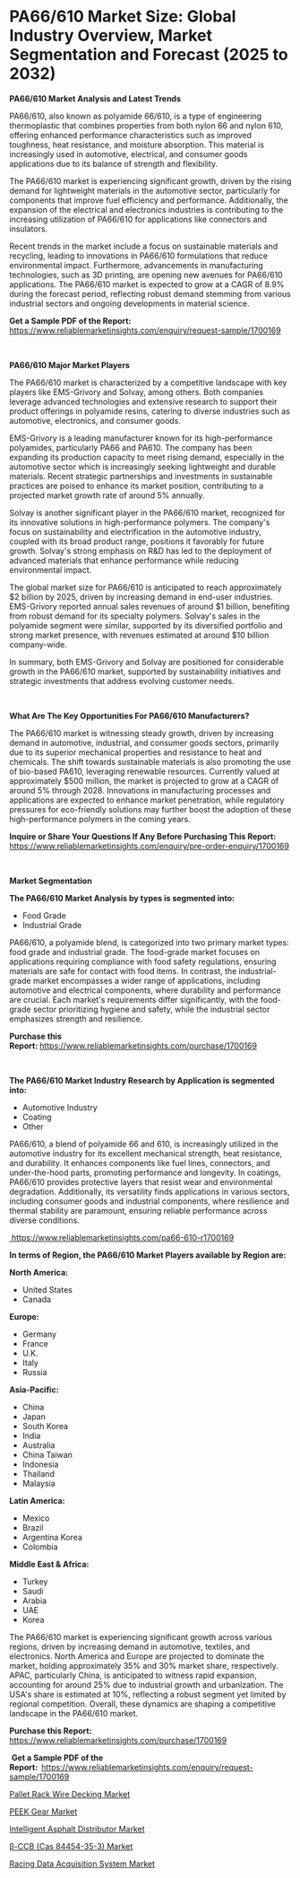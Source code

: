 <p><h1>PA66/610 Market Size: Global Industry Overview, Market Segmentation and Forecast (2025 to 2032)</h1></p><p><strong>PA66/610 Market Analysis and Latest Trends</strong></p>
<p><p>PA66/610, also known as polyamide 66/610, is a type of engineering thermoplastic that combines properties from both nylon 66 and nylon 610, offering enhanced performance characteristics such as improved toughness, heat resistance, and moisture absorption. This material is increasingly used in automotive, electrical, and consumer goods applications due to its balance of strength and flexibility.</p><p>The PA66/610 market is experiencing significant growth, driven by the rising demand for lightweight materials in the automotive sector, particularly for components that improve fuel efficiency and performance. Additionally, the expansion of the electrical and electronics industries is contributing to the increasing utilization of PA66/610 for applications like connectors and insulators.</p><p>Recent trends in the market include a focus on sustainable materials and recycling, leading to innovations in PA66/610 formulations that reduce environmental impact. Furthermore, advancements in manufacturing technologies, such as 3D printing, are opening new avenues for PA66/610 applications. The PA66/610 market is expected to grow at a CAGR of 8.9% during the forecast period, reflecting robust demand stemming from various industrial sectors and ongoing developments in material science.</p></p>
<p><strong>Get a Sample PDF of the Report:&nbsp;</strong> <a href="https://www.reliablemarketinsights.com/enquiry/request-sample/1700169?utm_campaign=3571&utm_medium=2&utm_source=Github&utm_content=ia&utm_term=27032025&utm_id=pa66610">https://www.reliablemarketinsights.com/enquiry/request-sample/1700169</a></p>
<p>&nbsp;</p>
<p><strong>PA66/610 Major Market Players</strong></p>
<p><p>The PA66/610 market is characterized by a competitive landscape with key players like EMS-Grivory and Solvay, among others. Both companies leverage advanced technologies and extensive research to support their product offerings in polyamide resins, catering to diverse industries such as automotive, electronics, and consumer goods.</p><p>EMS-Grivory is a leading manufacturer known for its high-performance polyamides, particularly PA66 and PA610. The company has been expanding its production capacity to meet rising demand, especially in the automotive sector which is increasingly seeking lightweight and durable materials. Recent strategic partnerships and investments in sustainable practices are poised to enhance its market position, contributing to a projected market growth rate of around 5% annually.</p><p>Solvay is another significant player in the PA66/610 market, recognized for its innovative solutions in high-performance polymers. The company's focus on sustainability and electrification in the automotive industry, coupled with its broad product range, positions it favorably for future growth. Solvay's strong emphasis on R&D has led to the deployment of advanced materials that enhance performance while reducing environmental impact.</p><p>The global market size for PA66/610 is anticipated to reach approximately $2 billion by 2025, driven by increasing demand in end-user industries. EMS-Grivory reported annual sales revenues of around $1 billion, benefiting from robust demand for its specialty polymers. Solvay's sales in the polyamide segment were similar, supported by its diversified portfolio and strong market presence, with revenues estimated at around $10 billion company-wide.</p><p>In summary, both EMS-Grivory and Solvay are positioned for considerable growth in the PA66/610 market, supported by sustainability initiatives and strategic investments that address evolving customer needs.</p></p>
<p>&nbsp;</p>
<p><strong>What Are The Key Opportunities For PA66/610 Manufacturers?</strong></p>
<p><p>The PA66/610 market is witnessing steady growth, driven by increasing demand in automotive, industrial, and consumer goods sectors, primarily due to its superior mechanical properties and resistance to heat and chemicals. The shift towards sustainable materials is also promoting the use of bio-based PA610, leveraging renewable resources. Currently valued at approximately $500 million, the market is projected to grow at a CAGR of around 5% through 2028. Innovations in manufacturing processes and applications are expected to enhance market penetration, while regulatory pressures for eco-friendly solutions may further boost the adoption of these high-performance polymers in the coming years.</p></p>
<p><strong>Inquire or Share Your Questions If Any Before Purchasing This Report:</strong> <a href="https://www.reliablemarketinsights.com/enquiry/pre-order-enquiry/1700169?utm_campaign=3571&utm_medium=2&utm_source=Github&utm_content=ia&utm_term=27032025&utm_id=pa66610">https://www.reliablemarketinsights.com/enquiry/pre-order-enquiry/1700169</a></p>
<p>&nbsp;</p>
<p><strong>Market Segmentation</strong></p>
<p><strong>The PA66/610 Market Analysis by types is segmented into:</strong></p>
<p><ul><li>Food Grade</li><li>Industrial Grade</li></ul></p>
<p><p>PA66/610, a polyamide blend, is categorized into two primary market types: food grade and industrial grade. The food-grade market focuses on applications requiring compliance with food safety regulations, ensuring materials are safe for contact with food items. In contrast, the industrial-grade market encompasses a wider range of applications, including automotive and electrical components, where durability and performance are crucial. Each market's requirements differ significantly, with the food-grade sector prioritizing hygiene and safety, while the industrial sector emphasizes strength and resilience.</p></p>
<p><strong>Purchase this Report:&nbsp;</strong><a href="https://www.reliablemarketinsights.com/purchase/1700169?utm_campaign=3571&utm_medium=2&utm_source=Github&utm_content=ia&utm_term=27032025&utm_id=pa66610">https://www.reliablemarketinsights.com/purchase/1700169</a></p>
<p>&nbsp;</p>
<p><strong>The PA66/610 Market Industry Research by Application is segmented into:</strong></p>
<p><ul><li>Automotive Industry</li><li>Coating</li><li>Other</li></ul></p>
<p><p>PA66/610, a blend of polyamide 66 and 610, is increasingly utilized in the automotive industry for its excellent mechanical strength, heat resistance, and durability. It enhances components like fuel lines, connectors, and under-the-hood parts, promoting performance and longevity. In coatings, PA66/610 provides protective layers that resist wear and environmental degradation. Additionally, its versatility finds applications in various sectors, including consumer goods and industrial components, where resilience and thermal stability are paramount, ensuring reliable performance across diverse conditions.</p></p>
<p><a href="https://www.reliablemarketinsights.com/pa66-610-r1700169?utm_campaign=3571&utm_medium=2&utm_source=Github&utm_content=ia&utm_term=27032025&utm_id=pa66610">&nbsp;https://www.reliablemarketinsights.com/pa66-610-r1700169</a></p>
<p><strong>In terms of Region, the PA66/610 Market Players available by Region are:</strong></p>
<p>
    <p> <strong> North America: </strong>
        <ul>
            <li>United States</li>
            <li>Canada</li>
        </ul>
        </p> 
    <p> <strong> Europe: </strong>
        <ul>
            <li>Germany</li>
            <li>France</li>
            <li>U.K.</li>
            <li>Italy</li>
            <li>Russia</li>
        </ul>
        </p> 
    <p> <strong> Asia-Pacific: </strong>
        <ul>
            <li>China</li>
            <li>Japan</li>
            <li>South Korea</li>
            <li>India</li>
            <li>Australia</li>
            <li>China Taiwan</li>
            <li>Indonesia</li>
            <li>Thailand</li>
            <li>Malaysia</li>
        </ul>
        </p> 
    <p> <strong> Latin America: </strong>
        <ul>
            <li>Mexico</li>
            <li>Brazil</li>
            <li>Argentina Korea</li>
            <li>Colombia</li>
        </ul>
        </p> 
    <p> <strong> Middle East & Africa: </strong>
        <ul>
            <li>Turkey</li>
            <li>Saudi</li>
            <li>Arabia</li>
            <li>UAE</li>
            <li>Korea</li>
        </ul>
    </p>
    </p>
<p><p>The PA66/610 market is experiencing significant growth across various regions, driven by increasing demand in automotive, textiles, and electronics. North America and Europe are projected to dominate the market, holding approximately 35% and 30% market share, respectively. APAC, particularly China, is anticipated to witness rapid expansion, accounting for around 25% due to industrial growth and urbanization. The USA's share is estimated at 10%, reflecting a robust segment yet limited by regional competition. Overall, these dynamics are shaping a competitive landscape in the PA66/610 market.</p></p>
<p><strong>Purchase this Report: </strong><a href="https://www.reliablemarketinsights.com/purchase/1700169?utm_campaign=3571&utm_medium=2&utm_source=Github&utm_content=ia&utm_term=27032025&utm_id=pa66610">https://www.reliablemarketinsights.com/purchase/1700169</a></p>
<p>&nbsp;<strong>Get a Sample PDF of the Report:&nbsp;&nbsp;</strong><a href="https://www.reliablemarketinsights.com/enquiry/request-sample/1700169?utm_campaign=3571&utm_medium=2&utm_source=Github&utm_content=ia&utm_term=27032025&utm_id=pa66610">https://www.reliablemarketinsights.com/enquiry/request-sample/1700169</a></p>
<p><strong></strong></p>
<p><p><a href="https://www.linkedin.com/pulse/pallet-rack-wire-decking-market-size-analysis-2025-2032-l0r5f?utm_campaign=3571&utm_medium=2&utm_source=Github&utm_content=ia&utm_term=27032025&utm_id=pa66610">Pallet Rack Wire Decking Market</a></p><p><a href="https://www.linkedin.com/pulse/peek-gear-market-report-industry-drivers-challenges-expected-g9rvf?utm_campaign=3571&utm_medium=2&utm_source=Github&utm_content=ia&utm_term=27032025&utm_id=pa66610">PEEK Gear Market</a></p><p><a href="https://www.linkedin.com/pulse/intelligent-asphalt-distributor-market-development-top-x3duf?utm_campaign=3571&utm_medium=2&utm_source=Github&utm_content=ia&utm_term=27032025&utm_id=pa66610">Intelligent Asphalt Distributor Market</a></p><p><a href="https://github.com/sanokdagada01/Market-Research-Report-List-1/blob/main/b-ccb-cas-84454-35-3-market.md?utm_campaign=3571&utm_medium=2&utm_source=Github&utm_content=ia&utm_term=27032025&utm_id=pa66610">β-CCB (Cas 84454-35-3) Market</a></p><p><a href="https://www.linkedin.com/pulse/racing-data-acquisition-system-market-size-forecast-analysis-7xadf?utm_campaign=3571&utm_medium=2&utm_source=Github&utm_content=ia&utm_term=27032025&utm_id=pa66610">Racing Data Acquisition System Market</a></p></p>